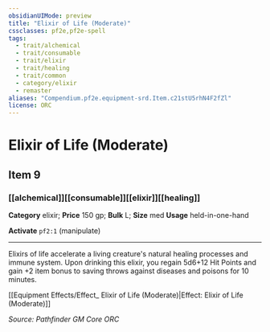 ```yaml
---
obsidianUIMode: preview
title: "Elixir of Life (Moderate)"
cssclasses: pf2e,pf2e-spell
tags:
  - trait/alchemical
  - trait/consumable
  - trait/elixir
  - trait/healing
  - trait/common
  - category/elixir
  - remaster
aliases: "Compendium.pf2e.equipment-srd.Item.c21stU5rhN4F2fZl"
license: ORC
---
```

# Elixir of Life (Moderate)
## Item 9
### [[alchemical]][[consumable]][[elixir]][[healing]]

**Category** elixir; 
**Price** 150 gp; 
**Bulk** L; **Size** med
**Usage** held-in-one-hand

**Activate** `pf2:1` (manipulate)

* * *

Elixirs of life accelerate a living creature's natural healing processes and immune system. Upon drinking this elixir, you regain 5d6+12 Hit Points and gain +2 item bonus to saving throws against diseases and poisons for 10 minutes.

[[Equipment Effects/Effect_ Elixir of Life (Moderate)|Effect: Elixir of Life (Moderate)]]

*Source: Pathfinder GM Core*
*ORC*